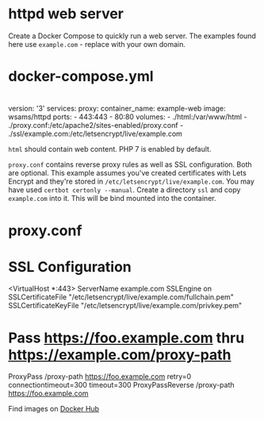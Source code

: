 # httpd web server

Create a Docker Compose to quickly run a web server. The examples found here use `example.com` - replace with your own domain.

  #
  # docker-compose.yml
  #
  version: '3'
  services:
    proxy:
      container_name: example-web
      image: wsams/httpd
      ports:
        - 443:443
        - 80:80
      volumes:
        - ./html:/var/www/html
        - ./proxy.conf:/etc/apache2/sites-enabled/proxy.conf
        - ./ssl/example.com:/etc/letsencrypt/live/example.com
        
`html` should contain web content. PHP 7 is enabled by default.

`proxy.conf` contains reverse proxy rules as well as SSL configuration. Both are optional. This example assumes you've created certificates with Lets Encrypt and they're stored in `/etc/letsencrypt/live/example.com`. You may have used `certbot certonly --manual`. Create a directory `ssl` and copy `example.com` into it. This will be bind mounted into the container.

  #
  # proxy.conf
  #
  
  # SSL Configuration 
  <VirtualHost *:443>
    ServerName example.com
    SSLEngine on
    SSLCertificateFile "/etc/letsencrypt/live/example.com/fullchain.pem"
    SSLCertificateKeyFile "/etc/letsencrypt/live/example.com/privkey.pem"
  </VirtualHost>

  # Pass https://foo.example.com thru https://example.com/proxy-path
  ProxyPass        /proxy-path https://foo.example.com retry=0 connectiontimeout=300 timeout=300
  ProxyPassReverse /proxy-path https://foo.example.com


Find images on [Docker Hub](https://hub.docker.com/r/wsams/httpd/)
